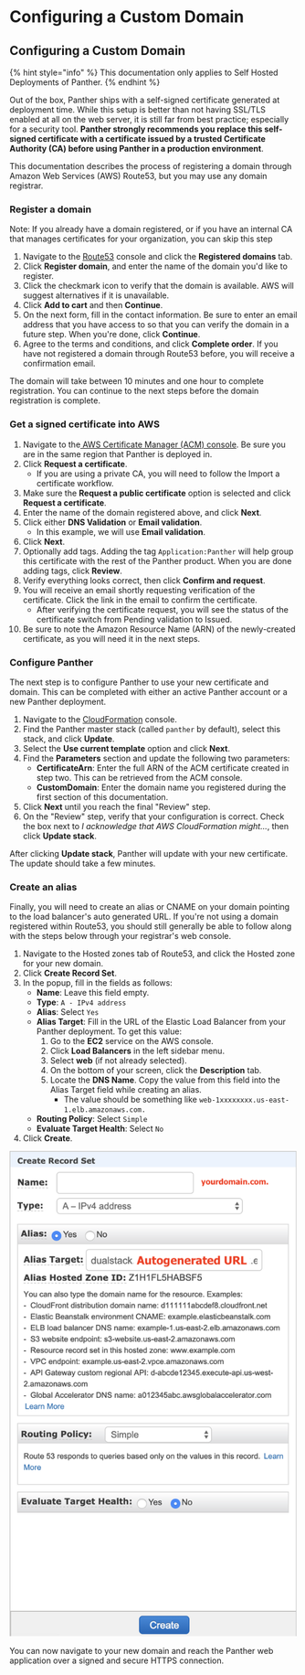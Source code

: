 # Configuring a Custom Domain

## Configuring a Custom Domain

{% hint style="info" %}
This documentation only applies to Self Hosted Deployments of Panther.
{% endhint %}

Out of the box, Panther ships with a self-signed certificate generated at deployment time. While this setup is better than not having SSL/TLS enabled at all on the web server, it is still far from best practice; especially for a security tool. **Panther strongly recommends you replace this self-signed certificate with a certificate issued by a trusted Certificate Authority (CA) before using Panther in a production environment**.&#x20;

This documentation describes the process of registering a domain through Amazon Web Services (AWS) Route53, but you may use any domain registrar.

### Register a domain

Note: If you already have a domain registered, or if you have an internal CA that manages certificates for your organization, you can skip this step

1. Navigate to the [Route53](https://console.aws.amazon.com/route53/home) console and click the **Registered domains** tab.
2. Click **Register domain**, and enter the name of the domain you'd like to register.
3. Click the checkmark icon to verify that the domain is available. AWS will suggest alternatives if it is unavailable.
4. Click **Add to cart** and then **Continue**.
5. On the next form, fill in the contact information. Be sure to enter an email address that you have access to so that you can verify the domain in a future step. When you're done, click **Continue**.
6. Agree to the terms and conditions, and click **Complete order**. If you have not registered a domain through Route53 before, you will receive a confirmation email.

The domain will take between 10 minutes and one hour to complete registration. You can continue to the next steps before the domain registration is complete.

### Get a signed certificate into AWS

1. Navigate to the[ AWS Certificate Manager (ACM) console](https://console.aws.amazon.com/acm/home). Be sure you are in the same region that Panther is deployed in.
2. Click **Request a certificate**.&#x20;
   * If you are using a private CA, you will need to follow the Import a certificate workflow.
3. Make sure the **Request a public certificate** option is selected and click **Request a certificate**.
4. Enter the name of the domain registered above, and click **Next**.
5. Click either **DNS Validation** or **Email validation**.&#x20;
   * In this example, we will use **Email validation**.&#x20;
6. Click **Next**.
7. Optionally add tags. Adding the tag `Application:Panther` will help group this certificate with the rest of the Panther product. When you are done adding tags, click **Review**.
8. Verify everything looks correct, then click **Confirm and request**.
9. You will receive an email shortly requesting verification of the certificate. Click the link in the email to confirm the certificate.&#x20;
   * After verifying the certificate request, you will see the status of the certificate switch from Pending validation to Issued.
10. Be sure to note the Amazon Resource Name (ARN) of the newly-created certificate, as you will need it in the next steps.

### Configure Panther

The next step is to configure Panther to use your new certificate and domain. This can be completed with either an active Panther account or a new Panther deployment.

1. Navigate to the [CloudFormation](https://console.aws.amazon.com/cloudformation/home) console.
2. Find the Panther master stack (called `panther` by default), select this stack, and click **Update**.
3. Select the **Use current template** option and click **Next**.
4. Find the **Parameters** section and update the following two parameters:
   * **CertificateArn**: Enter the full ARN of the ACM certificate created in step two. This can be retrieved from the ACM console.&#x20;
   * **CustomDomain**: Enter the domain name you registered during the first section of this documentation.
5. Click **Next** until you reach the final "Review" step.&#x20;
6. On the "Review" step, verify that your configuration is correct. Check the box next to _I acknowledge that AWS CloudFormation might..._, then click **Update stack**.

After clicking **Update stack**, Panther will update with your new certificate. The update should take a few minutes.

### Create an alias

Finally, you will need to create an alias or CNAME on your domain pointing to the load balancer's auto generated URL. If you're not using a domain registered within Route53, you should still generally be able to follow along with the steps below through your registrar's web console.

1. Navigate to the Hosted zones tab of Route53, and click the Hosted zone for your new domain.
2. Click **Create Record Set**.
3. In the popup, fill in the fields as follows:
   * **Name**: Leave this field empty.&#x20;
   * **Type**: `A - IPv4 address`&#x20;
   * **Alias**: Select `Yes`&#x20;
   * **Alias Target**: Fill in the URL of the Elastic Load Balancer from your Panther deployment. To get this value:
     1. Go to the **EC2** service on the AWS console.
     2. Click **Load Balancers** in the left sidebar menu.
     3. Select **web** (if not already selected).
     4. On the bottom of your screen, click the **Description** tab.&#x20;
     5. Locate the **DNS Name**. Copy the value from this field into the Alias Target field while creating an alias.
        * The value should be something like `web-1xxxxxxxx.us-east-1.elb.amazonaws.com.`
   * **Routing Policy**: Select `Simple`&#x20;
   * **Evaluate Target Health**: Select `No`
4. Click **Create**.

![](<../../../.gitbook/assets/hosted-zone-alias (9) (10) (3) (1) (1) (11) (1) (1) (1) (10).png>)

You can now navigate to your new domain and reach the Panther web application over a signed and secure HTTPS connection.
